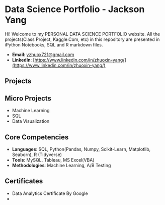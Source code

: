 # Data Science Portfolio - Jackson Yang
Hi! Welcome to my PERSONAL DATA SCIENCE PORTFOLIO website.
All the projects(Class Project, Kaggle.Com, etc) in this repository are presented in  iPython Notebooks, SQL and R markdown files.

- **Email**: [yzhuox721@gmail.com](yzhuox721@gmail.com)
- **Linkedln**: [https://www.linkedin.com/in/zhuoxin-yang/](https://www.linkedin.com/in/zhuoxin-yang/)

## Projects



## Micro Projects
- Machine Learning
- SQL
- Data Visualization


## Core Competencies
- **Languages**: SQL, Python(Pandas, Numpy, Scikit-Learn, Matplotlib, Seaborn), R (Tidyverse)
- **Tools**: MySQL, Tableau, MS Excel(VBA)
- **Methodologies**: Machine Learning, A/B Testing

## Certificates
- Data Analytics Certificate By Google
- 
